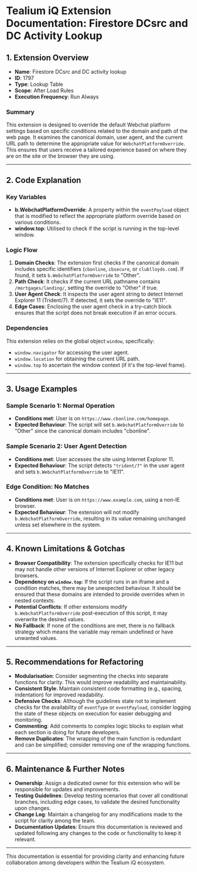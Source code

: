 # Tealium iQ Extension Documentation: Firestore DCsrc and DC Activity Lookup

## 1. Extension Overview

- **Name**: Firestore DCsrc and DC activity lookup
- **ID**: 1797
- **Type**: Lookup Table
- **Scope**: After Load Rules
- **Execution Frequency**: Run Always

### Summary
This extension is designed to override the default Webchat platform settings based on specific conditions related to the domain and path of the web page. It examines the canonical domain, user agent, and the current URL path to determine the appropriate value for `WebchatPlatformOverride`. This ensures that users receive a tailored experience based on where they are on the site or the browser they are using.

---

## 2. Code Explanation

### Key Variables
- **b.WebchatPlatformOverride**: A property within the `eventPayload` object that is modified to reflect the appropriate platform override based on various conditions.
- **window.top**: Utilised to check if the script is running in the top-level window.

### Logic Flow
1. **Domain Checks**: The extension first checks if the canonical domain includes specific identifiers (`cbonline`, `cbsecure`, or `clublloyds.com`). If found, it sets `b.WebchatPlatformOverride` to "Other".
2. **Path Check**: It checks if the current URL pathname contains `/mortgages/landing/`, setting the override to "Other" if true.
3. **User Agent Check**: It inspects the user agent string to detect Internet Explorer 11 (Trident/7). If detected, it sets the override to "IE11".
4. **Edge Cases**: Enclosing the user agent check in a try-catch block ensures that the script does not break execution if an error occurs.

### Dependencies
This extension relies on the global object `window`, specifically:
- `window.navigator` for accessing the user agent.
- `window.location` for obtaining the current URL path.
- `window.top` to ascertain the window context (if it's the top-level frame).

---

## 3. Usage Examples

### Sample Scenario 1: Normal Operation
- **Conditions met**: User is on `https://www.cbonline.com/homepage`.
- **Expected Behaviour**: The script will set `b.WebchatPlatformOverride` to "Other" since the canonical domain includes "cbonline".

### Sample Scenario 2: User Agent Detection
- **Conditions met**: User accesses the site using Internet Explorer 11.
- **Expected Behaviour**: The script detects `"trident/7"` in the user agent and sets `b.WebchatPlatformOverride` to "IE11".

### Edge Condition: No Matches
- **Conditions met**: User is on `https://www.example.com`, using a non-IE browser.
- **Expected Behaviour**: The extension will not modify `b.WebchatPlatformOverride`, resulting in its value remaining unchanged unless set elsewhere in the system.

---

## 4. Known Limitations & Gotchas

- **Browser Compatibility**: The extension specifically checks for IE11 but may not handle other versions of Internet Explorer or other legacy browsers.
- **Dependency on `window.top`**: If the script runs in an iframe and a condition matches, there may be unexpected behaviour. It should be ensured that these domains are intended to provide overrides when in nested contexts.
- **Potential Conflicts**: If other extensions modify `b.WebchatPlatformOverride` post-execution of this script, it may overwrite the desired values.
- **No Fallback**: If none of the conditions are met, there is no fallback strategy which means the variable may remain undefined or have unwanted values.

---

## 5. Recommendations for Refactoring

- **Modularisation**: Consider segmenting the checks into separate functions for clarity. This would improve readability and maintainability.
- **Consistent Style**: Maintain consistent code formatting (e.g., spacing, indentation) for improved readability.
- **Defensive Checks**: Although the guidelines state not to implement checks for the availability of `eventType` or `eventPayload`, consider logging the state of these objects on execution for easier debugging and monitoring.
- **Commenting**: Add comments to complex logic blocks to explain what each section is doing for future developers.
- **Remove Duplicates**: The wrapping of the main function is redundant and can be simplified; consider removing one of the wrapping functions.

---

## 6. Maintenance & Further Notes

- **Ownership**: Assign a dedicated owner for this extension who will be responsible for updates and improvements.
- **Testing Guidelines**: Develop testing scenarios that cover all conditional branches, including edge cases, to validate the desired functionality upon changes.
- **Change Log**: Maintain a changelog for any modifications made to the script for clarity among the team.
- **Documentation Updates**: Ensure this documentation is reviewed and updated following any changes to the code or functionality to keep it relevant.

---

This documentation is essential for providing clarity and enhancing future collaboration among developers within the Tealium iQ ecosystem.